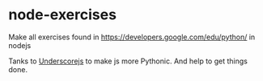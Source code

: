 # node-exercises
Make all exercises found in https://developers.google.com/edu/python/ in nodejs

Tanks to [Underscorejs](https://github.com/jashkenas/underscore/) to make js
more Pythonic. 
And help to get things done.
